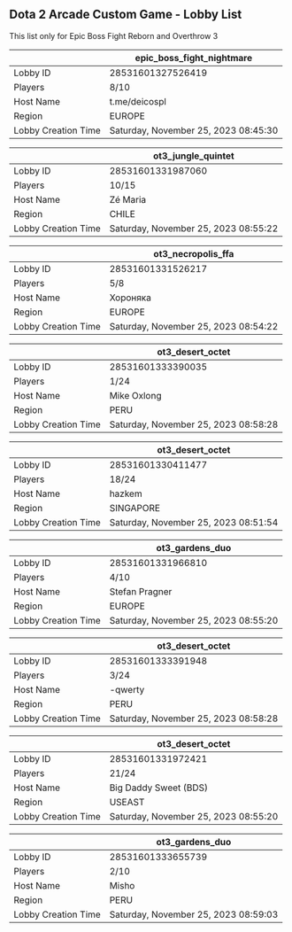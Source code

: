## Dota 2 Arcade Custom Game - Lobby List

This list only for Epic Boss Fight Reborn and Overthrow 3

|  | epic_boss_fight_nightmare |
| ------ | ------ |
| Lobby ID | 28531601327526419 |
| Players | 8/10 |
| Host Name | t.me/deicospl |
| Region | EUROPE |
| Lobby Creation Time | Saturday, November 25, 2023 08:45:30 |


|  | ot3_jungle_quintet |
| ------ | ------ |
| Lobby ID | 28531601331987060 |
| Players | 10/15 |
| Host Name | Zé Maria |
| Region | CHILE |
| Lobby Creation Time | Saturday, November 25, 2023 08:55:22 |


|  | ot3_necropolis_ffa |
| ------ | ------ |
| Lobby ID | 28531601331526217 |
| Players | 5/8 |
| Host Name | Хороняка |
| Region | EUROPE |
| Lobby Creation Time | Saturday, November 25, 2023 08:54:22 |


|  | ot3_desert_octet |
| ------ | ------ |
| Lobby ID | 28531601333390035 |
| Players | 1/24 |
| Host Name | Mike Oxlong |
| Region | PERU |
| Lobby Creation Time | Saturday, November 25, 2023 08:58:28 |


|  | ot3_desert_octet |
| ------ | ------ |
| Lobby ID | 28531601330411477 |
| Players | 18/24 |
| Host Name | hazkem |
| Region | SINGAPORE |
| Lobby Creation Time | Saturday, November 25, 2023 08:51:54 |


|  | ot3_gardens_duo |
| ------ | ------ |
| Lobby ID | 28531601331966810 |
| Players | 4/10 |
| Host Name | Stefan Pragner |
| Region | EUROPE |
| Lobby Creation Time | Saturday, November 25, 2023 08:55:20 |


|  | ot3_desert_octet |
| ------ | ------ |
| Lobby ID | 28531601333391948 |
| Players | 3/24 |
| Host Name | -qwerty |
| Region | PERU |
| Lobby Creation Time | Saturday, November 25, 2023 08:58:28 |


|  | ot3_desert_octet |
| ------ | ------ |
| Lobby ID | 28531601331972421 |
| Players | 21/24 |
| Host Name | Big Daddy Sweet (BDS) |
| Region | USEAST |
| Lobby Creation Time | Saturday, November 25, 2023 08:55:20 |


|  | ot3_gardens_duo |
| ------ | ------ |
| Lobby ID | 28531601333655739 |
| Players | 2/10 |
| Host Name | Misho |
| Region | PERU |
| Lobby Creation Time | Saturday, November 25, 2023 08:59:03 |


